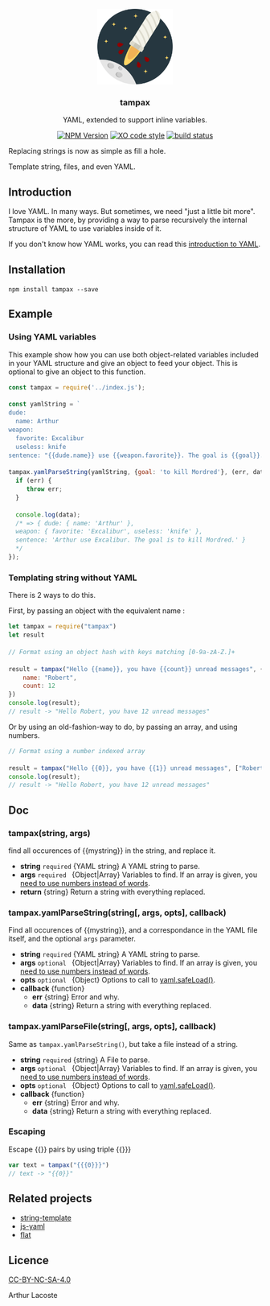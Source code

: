 <p align="center">
  <img src="icon/logo.svg" height="150">
  <h3 align="center">tampax</h3>
  <p align="center">YAML, extended to support inline variables.<p>
  <p align="center"><a href="https://npmjs.org/package/tampax"><img src="https://img.shields.io/npm/v/tampax.svg" alt="NPM Version"></a> <a href="https://github.com/sindresorhus/xo"><img src="https://img.shields.io/badge/code_style-XO-5ed9c7.svg" alt="XO code style"></a> <a href="https://travis-ci.org/arthurlacoste/tampax"><img src="https://secure.travis-ci.org/arthurlacoste/tampax.svg" alt="build status"></a>
  </p>
</p>

Replacing strings is now as simple as fill a hole.

Template string, files, and even YAML.

## Introduction

I love YAML. In many ways. But sometimes, we need "just a little bit more". Tampax is the more, by providing a way to parse recursively the internal structure of YAML to use variables inside of it.

If you don't know how YAML works, you can read this [introduction to YAML](https://github.com/arthurlacoste/Introduction-To-YAML/blob/master/Introduction-to-YAML.md).

## Installation

`npm install tampax --save`

## Example

### Using YAML variables

This example show how you can use both object-related variables included in your YAML structure and give an object to feed your object. This is optional to give an object to this function.

```js
const tampax = require('../index.js');

const yamlString = `
dude:
  name: Arthur
weapon:
  favorite: Excalibur
  useless: knife
sentence: "{{dude.name}} use {{weapon.favorite}}. The goal is {{goal}}."`;

tampax.yamlParseString(yamlString, {goal: 'to kill Mordred'}, (err, data) => {
  if (err) {
     throw err;
  }

  console.log(data);
  /* => { dude: { name: 'Arthur' },
  weapon: { favorite: 'Excalibur', useless: 'knife' },
  sentence: 'Arthur use Excalibur. The goal is to kill Mordred.' }
  */
});


```

### Templating string without YAML

There is 2 ways to do this.

First, by passing an object with the equivalent name :

```js
let tampax = require("tampax")
let result

// Format using an object hash with keys matching [0-9a-zA-Z.]+

result = tampax("Hello {{name}}, you have {{count}} unread messages", {
    name: "Robert",
    count: 12
})
console.log(result);
// result -> "Hello Robert, you have 12 unread messages"

```
<a name="array-using"></a>
Or by using an old-fashion-way to do, by passing an array, and using numbers.

```js
// Format using a number indexed array

result = tampax("Hello {{0}}, you have {{1}} unread messages", ["Robert", 12])
console.log(result);
// result -> "Hello Robert, you have 12 unread messages"

```


## Doc

### tampax(string, args)

find all occurences of {{mystring}} in the string, and replace it.

- **string** `required` {YAML string} A YAML string to parse.
- **args** `required ` {Object|Array} Variables to find. If an array is given, you [need to use numbers instead of words](#array-using).
- **return** {string} Return a string with everything replaced.

### tampax.yamlParseString(string[, args, opts], callback)

Find all occurences of {{mystring}}, and a correspondance in the YAML file itself, and the optional `args` parameter.

- **string** `required` {YAML string} A YAML string to parse.
- **args** `optional ` {Object|Array} Variables to find. If an array is given, you [need to use numbers instead of words](#array-using).
- **opts** `optional ` {Object} Options to call to [yaml.safeLoad()](https://github.com/nodeca/js-yaml#safeload-string---options-).
- **callback** {function}
  - **err** {string} Error and why.
  - **data** {string} Return a string with everything replaced.

### tampax.yamlParseFile(string[, args, opts], callback)

Same as `tampax.yamlParseString()`, but take a file instead of a string.

  - **string** `required` {string} A File to parse.
  - **args** `optional ` {Object|Array} Variables to find. If an array is given, you [need to use numbers instead of words](#array-using).
  - **opts** `optional ` {Object} Options to call to [yaml.safeLoad()](https://github.com/nodeca/js-yaml#safeload-string---options-).
  - **callback** {function}
    - **err** {string} Error and why.
    - **data** {string} Return a string with everything replaced.


### Escaping

Escape {{}} pairs by using triple {{}}}

```js
var text = tampax("{{{0}}}")
// text -> "{{0}}"

```

## Related projects

* [string-template](https://github.com/Matt-Esch/string-template)
* [js-yaml](https://github.com/nodeca/js-yaml)
* [flat](https://github.com/hughsk/flat)

## Licence
[CC-BY-NC-SA-4.0](https://creativecommons.org/licenses/by-sa/4.0/)

Arthur Lacoste
